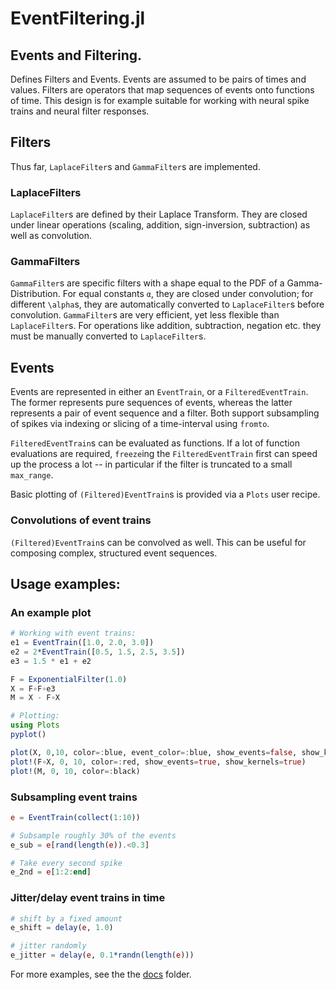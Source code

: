 # EventFiltering.jl
## Events and Filtering.

Defines Filters and Events.
Events are assumed to be pairs of times and values.
Filters are operators that map sequences of events onto functions of time.
This design is for example suitable for working with neural spike trains and neural filter responses.

## Filters
Thus far, `LaplaceFilter`s and `GammaFilter`s are implemented.

### LaplaceFilters
`LaplaceFilter`s are defined by their Laplace Transform.
They are closed under linear operations (scaling, addition, sign-inversion, subtraction) as well as convolution.

### GammaFilters
`GammaFilter`s are specific filters with a shape equal to the PDF of a Gamma-Distribution.
For equal constants `α`, they are closed under convolution; for different `\alpha`s,
they are automatically converted to `LaplaceFilter`s before convolution.
`GammaFilter`s are very efficient, yet less flexible than `LaplaceFilter`s.
For operations like addition, subtraction, negation etc. they must be manually converted to `LaplaceFilter`s.


## Events
Events are represented in either an `EventTrain`, or a `FilteredEventTrain`.
The former represents pure sequences of events, whereas the latter represents a pair of event sequence and a filter.
Both support subsampling of spikes via indexing or slicing of a time-interval using `fromto`.

`FilteredEventTrain`s can be evaluated as functions. If a lot of function evaluations are required,
`freeze`ing the `FilteredEventTrain` first can speed up the process a lot -- in particular if the filter is truncated to a small `max_range`.

Basic plotting of `(Filtered)EventTrain`s is provided via a `Plots` user recipe.

### Convolutions of event trains
`(Filtered)EventTrain`s can be convolved as well.
This can be useful for composing complex, structured event sequences.

## Usage examples:

### An example plot
```julia
# Working with event trains:
e1 = EventTrain([1.0, 2.0, 3.0])
e2 = 2*EventTrain([0.5, 1.5, 2.5, 3.5])
e3 = 1.5 * e1 + e2

F = ExponentialFilter(1.0)
X = F∘F∘e3
M = X - F∘X

# Plotting:
using Plots
pyplot()

plot(X, 0,10, color=:blue, event_color=:blue, show_events=false, show_kernels=true)
plot!(F∘X, 0, 10, color=:red, show_events=true, show_kernels=true)
plot!(M, 0, 10, color=:black)
```

### Subsampling event trains
```julia
e = EventTrain(collect(1:10))

# Subsample roughly 30% of the events
e_sub = e[rand(length(e)).<0.3]

# Take every second spike
e_2nd = e[1:2:end]
```

### Jitter/delay event trains in time
```julia
# shift by a fixed amount
e_shift = delay(e, 1.0)

# jitter randomly
e_jitter = delay(e, 0.1*randn(length(e)))
```

For more examples, see the the [docs](./docs/) folder.
